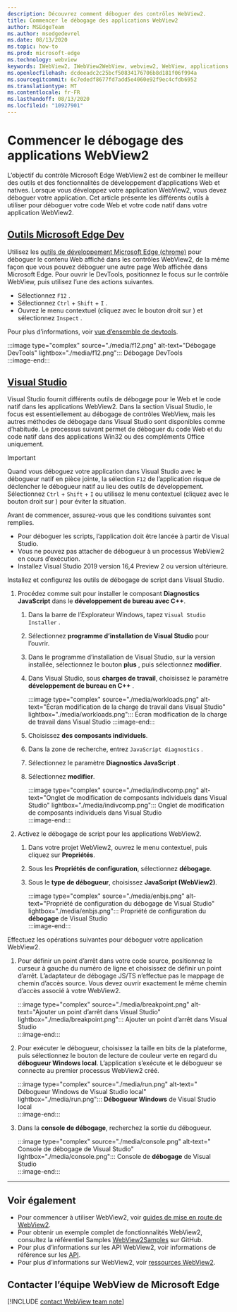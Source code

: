 ```yaml
---
description: Découvrez comment déboguer des contrôles WebView2.
title: Commencer le débogage des applications WebView2
author: MSEdgeTeam
ms.author: msedgedevrel
ms.date: 08/13/2020
ms.topic: how-to
ms.prod: microsoft-edge
ms.technology: webview
keywords: IWebView2, IWebView2WebView, webview2, WebView, applications Win32, Win32, Edge, ICoreWebView2, ICoreWebView2Host, contrôle de navigateur, html Edge
ms.openlocfilehash: dcdeeadc2c25bcf50834176706b8d181f06f994a
ms.sourcegitcommit: 6c7ededf8677fd7add5e4060e92f9ec4cfdb6952
ms.translationtype: MT
ms.contentlocale: fr-FR
ms.lasthandoff: 08/13/2020
ms.locfileid: "10927901"
---
```

# Commencer le débogage des applications WebView2  

L’objectif du contrôle Microsoft Edge WebView2 est de combiner le meilleur des outils et des fonctionnalités de développement d’applications Web et natives.  Lorsque vous développez votre application WebView2, vous devez déboguer votre application.  Cet article présente les différents outils à utiliser pour déboguer votre code Web et votre code natif dans votre application WebView2.  

## [Outils Microsoft Edge Dev](#tab/devtools)  

Utilisez les [outils de développement Microsoft Edge (chrome)][DevtoolsGuideChromiumMain] pour déboguer le contenu Web affiché dans les contrôles WebView2, de la même façon que vous pouvez déboguer une autre page Web affichée dans Microsoft Edge.  Pour ouvrir le DevTools, positionnez le focus sur le contrôle WebView, puis utilisez l’une des actions suivantes.  

*   Sélectionnez `F12` .  
*   Sélectionnez `Ctrl` + `Shift` + `I` .  
*   Ouvrez le menu contextuel (cliquez avec le bouton droit sur \) et sélectionnez `Inspect` .  

Pour plus d’informations, voir [vue d’ensemble de devtools][DevtoolsGuideChromiumMain].  

:::image type="complex" source="./media/f12.png" alt-text="Débogage DevTools" lightbox="./media/f12.png":::
   Débogage DevTools  
:::image-end:::  

## [Visual Studio](#tab/visualstudio)  

Visual Studio fournit différents outils de débogage pour le Web et le code natif dans les applications WebView2.  Dans la section Visual Studio, le focus est essentiellement au débogage de contrôles WebView, mais les autres méthodes de débogage dans Visual Studio sont disponibles comme d’habitude.  Le processus suivant permet de déboguer du code Web et du code natif dans des applications Win32 ou des compléments Office uniquement.  

> [!IMPORTANT]
> Quand vous déboguez votre application dans Visual Studio avec le débogueur natif en pièce jointe, la sélection `F12` de l’application risque de déclencher le débogueur natif au lieu des outils de développement.  Sélectionnez `Ctrl` + `Shift` + `I` ou utilisez le menu contextuel (cliquez avec le bouton droit sur \) pour éviter la situation.  

Avant de commencer, assurez-vous que les conditions suivantes sont remplies.  

*   Pour déboguer les scripts, l’application doit être lancée à partir de Visual Studio.  
*   Vous ne pouvez pas attacher de débogueur à un processus WebView2 en cours d’exécution.  
*   Installez Visual Studio 2019 version 16,4 Preview 2 ou version ultérieure.  

Installez et configurez les outils de débogage de script dans Visual Studio.  

1.  Procédez comme suit pour installer le composant **Diagnostics JavaScript** dans le **développement de bureau avec C++**.  

    1. Dans la barre de l’Explorateur Windows, tapez `Visual Studio Installer` .  
    1. Sélectionnez **programme d’installation de Visual Studio** pour l’ouvrir.  
    1. Dans le programme d’installation de Visual Studio, sur la version installée, sélectionnez le bouton **plus** , puis sélectionnez **modifier**.  
    1. Dans Visual Studio, sous **charges de travail**, choisissez le paramètre **développement de bureau en C++** .  
        
        :::image type="complex" source="./media/workloads.png" alt-text="Écran modification de la charge de travail dans Visual Studio" lightbox="./media/workloads.png":::
            Écran modification de la charge de travail dans Visual Studio :::image-end:::  
        
    1.  Choisissez **des composants individuels**.  
    1.  Dans la zone de recherche, entrez `JavaScript diagnostics` .  
    1.  Sélectionnez le paramètre **Diagnostics JavaScript** .  
    1.  Sélectionnez **modifier**. 
        
        :::image type="complex" source="./media/indivcomp.png" alt-text="Onglet de modification de composants individuels dans Visual Studio" lightbox="./media/indivcomp.png":::
           Onglet de modification de composants individuels dans Visual Studio  
        :::image-end:::  
        
1.  Activez le débogage de script pour les applications WebView2.  
    1.  Dans votre projet WebView2, ouvrez le menu contextuel, puis cliquez sur **Propriétés**.  
    1.  Sous les **Propriétés de configuration**, sélectionnez **débogage**.  
    1.  Sous le **type de débogueur**, choisissez **JavaScript (WebView2)**.  
        
        :::image type="complex" source="./media/enbjs.png" alt-text="Propriété de configuration du débogage de Visual Studio" lightbox="./media/enbjs.png":::
           Propriété de configuration du **débogage** de Visual Studio  
        :::image-end:::  
        
Effectuez les opérations suivantes pour déboguer votre application WebView2.  

1.  Pour définir un point d’arrêt dans votre code source, positionnez le curseur à gauche du numéro de ligne et choisissez de définir un point d’arrêt.  L’adaptateur de débogage JS/TS n’effectue pas le mappage de chemin d’accès source.  Vous devez ouvrir exactement le même chemin d’accès associé à votre WebView2.  
    
    :::image type="complex" source="./media/breakpoint.png" alt-text="Ajouter un point d’arrêt dans Visual Studio" lightbox="./media/breakpoint.png"::: 
       Ajouter un point d’arrêt dans Visual Studio  
    :::image-end:::  
    
1.  Pour exécuter le débogueur, choisissez la taille en bits de la plateforme, puis sélectionnez le bouton de lecture de couleur verte en regard du **débogueur Windows local**.  L’application s’exécute et le débogueur se connecte au premier processus WebView2 créé.  
    
    :::image type="complex" source="./media/run.png" alt-text=" Débogueur Windows de Visual Studio local" lightbox="./media/run.png"::: 
       **Débogueur Windows** de Visual Studio local  
    :::image-end:::  
    
1.  Dans la **console de débogage**, recherchez la sortie du débogueur.  
    
    :::image type="complex" source="./media/console.png" alt-text=" Console de débogage de Visual Studio" lightbox="./media/console.png"::: 
       Console de **débogage** de Visual Studio  
    :::image-end:::  
    
* * *  

## Voir également  

*   Pour commencer à utiliser WebView2, voir [guides de mise en route de WebView2][Webview2MainGettingStarted].  
*   Pour obtenir un exemple complet de fonctionnalités WebView2, consultez la référentiel Samples [WebView2Samples][GithubMicrosoftedgeWebview2samples] sur GitHub.
*   Pour plus d’informations sur les API WebView2, voir informations de référence sur les [API][Webview2ApiReference].
*   Pour plus d’informations sur WebView2, voir [ressources WebView2][Webview2MainNextSteps].

## Contacter l’équipe WebView de Microsoft Edge  

[!INCLUDE [contact WebView team note](../includes/contact-webview-team-note.md)]  

<!-- links -->  

[DevtoolsGuideChromiumMain]: ../../devtools-guide-chromium.md "Outils de développement Microsoft Edge (chrome)"  

[Webview2ReferenceDotnet09515MicrosoftWebWebview2CoreCorewebview2environmentoptionsAdditionalbrowserarguments]: ../reference/dotnet/0-9-515/microsoft-web-webview2-core-corewebview2environmentoptions.md#additionalbrowserarguments "AdditionalBrowserArguments-0.9.515-Microsoft. Web. WebView2. Core. CoreWebView2EnvironmentOptions classe | Documents Microsoft"  
[Webview2ReferenceWin3209538Webview2IdlParameters]: ../reference/win32/0-9-538/webview2-idl.md#createcorewebview2environment  "CreateCoreWebView2Environment-global | Documents Microsoft"  
[Webview2ApiReference]: ../webview2-api-reference.md "Référence sur l’API Microsoft Edge WebView2 | Documents Microsoft"  
[Webview2MainNextSteps]: ../index.md#next-steps "Étapes suivantes-présentation de Microsoft Edge WebView2 (Preview) | Documents Microsoft"  
[Webview2MainGettingStarted]: ../index.md#getting-started "Mise en route-présentation de Microsoft Edge WebView2 (Preview) | Documents Microsoft"  

[GithubMicrosoftedgeWebviewfeedbackMain]: https://github.com/MicrosoftEdge/WebViewFeedback "Commentaires sur le WebView-MicrosoftEdge/WebViewFeedback | GitHub"  
[GithubMicrosoftedgeWebview2samples]: https://github.com/MicrosoftEdge/WebView2Samples "Exemples de WebView2-MicrosoftEdge/WebView2Samples | GitHub"  

[GithubMicrosoftVscodeJSDebugWhatsNew]: https://github.com/microsoft/vscode-js-debug#whats-new "Quelles sont les nouveautés? -Débogueur JavaScript pour le code Visual Studio-Microsoft/vscode-js-déboguer | GitHub"  

[GithubMicrosoftVscodeEdgeDebug2ReadmeChromiumWebviewApplications]: https://github.com/microsoft/vscode-edge-debug2/blob/master/README.md#microsoft-edge-chromium-webview-applications "Applications WebView Microsoft Edge (chrome): débogueur de code Visual Studio pour Microsoft Edge-Microsoft/vscode-Edge-debug2 | GitHub"  
